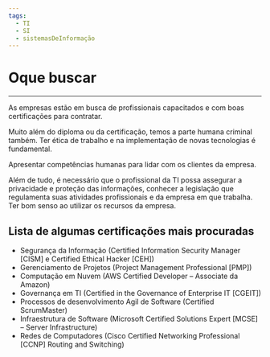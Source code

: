 ```yaml
---
tags:
  - TI
  - SI
  - sistemasDeInformação
---
```

# Oque buscar
---

As empresas estão em busca de profissionais capacitados e com boas certificações para contratar.

Muito além do diploma ou da certificação, temos a parte humana criminal também. Ter ética de trabalho e na implementação de novas tecnologias é fundamental.

Apresentar competências humanas para lidar com os clientes da empresa.

Além de tudo, é necessário que o profissional da TI possa assegurar a privacidade e proteção das informações, conhecer a legislação que regulamenta suas atividades profissionais e da empresa em que trabalha. Ter bom senso ao utilizar os recursos da empresa.

## Lista de algumas certificações mais procuradas

  - Segurança da Informação (Certified Information Security Manager [CISM] e Certified Ethical Hacker [CEH])
  - Gerenciamento de Projetos (Project Management Professional [PMP])
  - Computação em Nuvem (AWS Certified Developer – Associate da Amazon)
  - Governança em TI (Certified in the Governance of Enterprise IT [CGEIT])
  - Processos de desenvolvimento Agil de Software (Certified ScrumMaster)
  - Infraestrutura de Software (Microsoft Certified Solutions Expert [MCSE] – Server Infrastructure)
  - Redes de Computadores (Cisco Certified Networking Professional [CCNP] Routing and Switching)